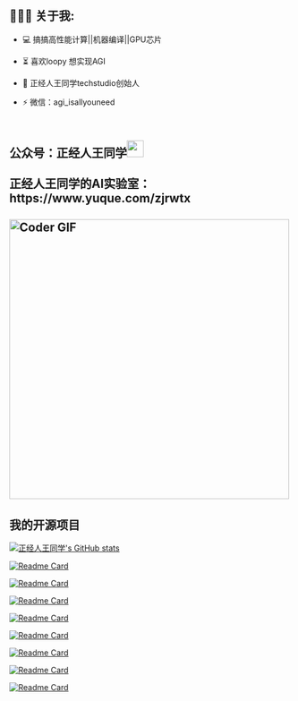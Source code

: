 

<h2 align="left">👨🏻‍💻 关于我:</h2>

- :computer: 搞搞高性能计算||机器编译||GPU芯片
- :hourglass_flowing_sand: 喜欢loopy 想实现AGI
- :rocket: 正经人王同学techstudio创始人

- :zap: 微信：agi_isallyouneed<br>

<h2 align="left">
 <abc>
  <br>公众号：正经人王同学<img src="https://user-images.githubusercontent.com/42378118/110234147-e3259600-7f4e-11eb-95be-0c4047144dea.gif" width="30"><br>
  <br> 正经人王同学的AI实验室：https://www.yuque.com/zjrwtx<br>
  
  <br>
    <img src="https://media.giphy.com/media/SWoSkN6DxTszqIKEqv/giphy.gif" alt="Coder GIF" width="500">
 </abc>
</h2>


<h2 align="left">我的开源项目</h2>

[![正经人王同学's GitHub stats](https://github-readme-stats.vercel.app/api?username=zjrwtx&show_icons=true&theme=radical)](#)

[![Readme Card](https://github-readme-stats.vercel.app/api/pin/?username=zjrwtx&repo=AIgene_identitification)](https://github.com/zjrwtx/AIgene_identitification)

[![Readme Card](https://github-readme-stats.vercel.app/api/pin/?username=zjrwtx&repo=htmltotext )](https://github.com/zjrwtx/AIgene_identitification)

[![Readme Card](https://github-readme-stats.vercel.app/api/pin/?username=zjrwtx&repo=AIgene_identitification)](https://github.com/zjrwtx/AIgene_identitification)

[![Readme Card](https://github-readme-stats.vercel.app/api/pin/?username=zjrwtx&repo=xiaoyivipvideo)](https://github.com/zjrwtx/xiaoyivipvideo)

[![Readme Card](https://github-readme-stats.vercel.app/api/pin/?username=zjrwtx&repo=AIgene_identitification)](https://github.com/zjrwtx/AIgene_identitification)

[![Readme Card](https://github-readme-stats.vercel.app/api/pin/?username=zjrwtx&repo=htmltotext )](https://github.com/zjrwtx/AIgene_identitification)

[![Readme Card](https://github-readme-stats.vercel.app/api/pin/?username=zjrwtx&repo=AIgene_identitification)](https://github.com/zjrwtx/AIgene_identitification)

[![Readme Card](https://github-readme-stats.vercel.app/api/pin/?username=zjrwtx&repo=xiaoyivipvideo)](https://github.com/zjrwtx/xiaoyivipvideo)



